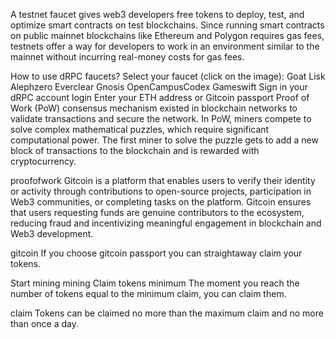 A testnet faucet gives web3 developers free tokens to deploy, test, and optimize smart contracts on test blockchains.
Since running smart contracts on public mainnet blockchains like Ethereum and Polygon requires gas fees, testnets offer a way for developers to work in an environment similar to the mainnet without incurring real-money costs for gas fees.

How to use dRPC faucets?
Select your faucet (click on the image):
Goat
Lisk
Alephzero
Everclear
Gnosis
OpenCampusCodex
Gameswift
Sign in your dRPC account
login
Enter your ETH address or Gitcoin passport
Proof of Work (PoW) consensus mechanism existed in blockchain networks to validate transactions and secure the network. In PoW, miners compete to solve complex mathematical puzzles, which require significant computational power. The first miner to solve the puzzle gets to add a new block of transactions to the blockchain and is rewarded with cryptocurrency.

proofofwork
Gitcoin is a platform that enables users to verify their identity or activity through contributions to open-source projects, participation in Web3 communities, or completing tasks on the platform. Gitcoin ensures that users requesting funds are genuine contributors to the ecosystem, reducing fraud and incentivizing meaningful engagement in blockchain and Web3 development.

gitcoin
If you choose gitcoin passport you can straightaway claim your tokens.

Start mining
mining
Claim tokens
minimum
The moment you reach the number of tokens equal to the minimum claim, you can claim them.

claim
Tokens can be claimed no more than the maximum claim and no more than once a day.